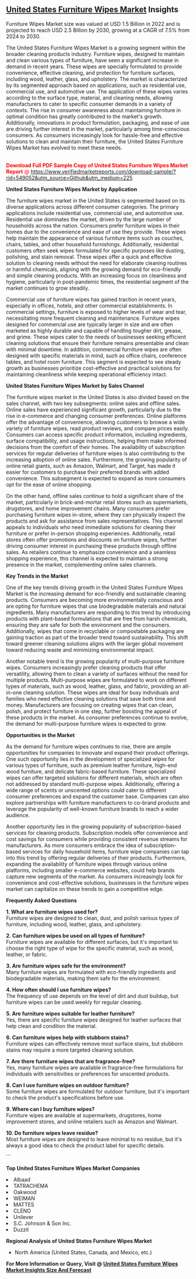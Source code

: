 <h2><a href="https://www.verifiedmarketreports.com/download-sample/?rid=549052&amp;utm_source=Github&amp;utm_medium=225" target="_blank">United States Furniture Wipes Market</a> Insights</h2><p>Furniture Wipes Market size was valued at USD 1.5 Billion in 2022 and is projected to reach USD 2.5 Billion by 2030, growing at a CAGR of 7.5% from 2024 to 2030.</p><p> <p>The United States Furniture Wipes Market is a growing segment within the broader cleaning products industry. Furniture wipes, designed to maintain and clean various types of furniture, have seen a significant increase in demand in recent years. These wipes are specially formulated to provide convenience, effective cleaning, and protection for furniture surfaces, including wood, leather, glass, and upholstery. The market is characterized by its segmented approach based on applications, such as residential use, commercial use, and automotive use. The application of these wipes varies according to the surface type, material, and cleaning needs, allowing manufacturers to cater to specific consumer demands in a variety of contexts. The rise in consumer awareness about maintaining furniture in optimal condition has greatly contributed to the market's growth. Additionally, innovations in product formulation, packaging, and ease of use are driving further interest in the market, particularly among time-conscious consumers. As consumers increasingly look for hassle-free and effective solutions to clean and maintain their furniture, the United States Furniture Wipes Market has evolved to meet these needs.<br><br><p><span class=""><span style="color: #ff0000;"><strong>Download Full PDF Sample Copy of United States Furniture Wipes Market Report</strong> @ </span><a href="https://www.verifiedmarketreports.com/download-sample/?rid=549052&amp;utm_source=Github&amp;utm_medium=225" target="_blank">https://www.verifiedmarketreports.com/download-sample/?rid=549052&amp;utm_source=Github&amp;utm_medium=225</a></span></p></p> <p><strong>United States Furniture Wipes Market by Application</strong></p> <p>The furniture wipes market in the United States is segmented based on its diverse applications across different consumer categories. The primary applications include residential use, commercial use, and automotive use. Residential use dominates the market, driven by the large number of households across the nation. Consumers prefer furniture wipes in their homes due to the convenience and ease of use they provide. These wipes help maintain the appearance of various furniture items such as couches, chairs, tables, and other household furnishings. Additionally, residential customers often seek wipes formulated for specific purposes like dusting, polishing, and stain removal. These wipes offer a quick and effective solution to cleaning needs without the need for elaborate cleaning routines or harmful chemicals, aligning with the growing demand for eco-friendly and simple cleaning products. With an increasing focus on cleanliness and hygiene, particularly in post-pandemic times, the residential segment of the market continues to grow steadily.</p> <p>Commercial use of furniture wipes has gained traction in recent years, especially in offices, hotels, and other commercial establishments. In commercial settings, furniture is exposed to higher levels of wear and tear, necessitating more frequent cleaning and maintenance. Furniture wipes designed for commercial use are typically larger in size and are often marketed as highly durable and capable of handling tougher dirt, grease, and grime. These wipes cater to the needs of businesses seeking efficient cleaning solutions that ensure their furniture remains presentable and clean with minimal downtime. In addition, commercial furniture wipes are often designed with specific materials in mind, such as office chairs, conference tables, and hotel room furniture. This segment is expected to see steady growth as businesses prioritize cost-effective and practical solutions for maintaining cleanliness while keeping operational efficiency intact.</p> <p><strong>United States Furniture Wipes Market by Sales Channel</strong></p> <p>The furniture wipes market in the United States is also divided based on the sales channel, with two key subsegments: online sales and offline sales. Online sales have experienced significant growth, particularly due to the rise in e-commerce and changing consumer preferences. Online platforms offer the advantage of convenience, allowing customers to browse a wide variety of furniture wipes, read product reviews, and compare prices easily. Consumers can access specific product information, including ingredients, surface compatibility, and usage instructions, helping them make informed decisions from the comfort of their homes. The availability of subscription services for regular deliveries of furniture wipes is also contributing to the increasing adoption of online sales. Furthermore, the growing popularity of online retail giants, such as Amazon, Walmart, and Target, has made it easier for customers to purchase their preferred brands with added convenience. This subsegment is expected to expand as more consumers opt for the ease of online shopping.</p> <p>On the other hand, offline sales continue to hold a significant share of the market, particularly in brick-and-mortar retail stores such as supermarkets, drugstores, and home improvement chains. Many consumers prefer purchasing furniture wipes in-store, where they can physically inspect the products and ask for assistance from sales representatives. This channel appeals to individuals who need immediate solutions for cleaning their furniture or prefer in-person shopping experiences. Additionally, retail stores often offer promotions and discounts on furniture wipes, further driving consumer interest in purchasing these products through offline sales. As retailers continue to emphasize convenience and a seamless shopping experience, this channel is expected to maintain a strong presence in the market, complementing online sales channels.</p> <p><strong>Key Trends in the Market</strong></p> <p>One of the key trends driving growth in the United States Furniture Wipes Market is the increasing demand for eco-friendly and sustainable cleaning products. Consumers are becoming more environmentally conscious and are opting for furniture wipes that use biodegradable materials and natural ingredients. Many manufacturers are responding to this trend by introducing products with plant-based formulations that are free from harsh chemicals, ensuring they are safe for both the environment and the consumers. Additionally, wipes that come in recyclable or compostable packaging are gaining traction as part of the broader trend toward sustainability. This shift toward greener cleaning solutions aligns with the larger global movement toward reducing waste and minimizing environmental impact.</p> <p>Another notable trend is the growing popularity of multi-purpose furniture wipes. Consumers increasingly prefer cleaning products that offer versatility, allowing them to clean a variety of surfaces without the need for multiple products. Multi-purpose wipes are formulated to work on different types of materials, such as wood, leather, glass, and fabric, providing an all-in-one cleaning solution. These wipes are ideal for busy individuals and families who need effective cleaning solutions that save both time and money. Manufacturers are focusing on creating wipes that can clean, polish, and protect furniture in one step, further boosting the appeal of these products in the market. As consumer preferences continue to evolve, the demand for multi-purpose furniture wipes is expected to grow.</p> <p><strong>Opportunities in the Market</strong></p> <p>As the demand for furniture wipes continues to rise, there are ample opportunities for companies to innovate and expand their product offerings. One such opportunity lies in the development of specialized wipes for various types of furniture, such as premium leather furniture, high-end wood furniture, and delicate fabric-based furniture. These specialized wipes can offer targeted solutions for different materials, which are often not addressed by standard multi-purpose wipes. Additionally, offering a wide range of scents or unscented options could cater to different consumer preferences and expand the customer base. Companies can also explore partnerships with furniture manufacturers to co-brand products and leverage the popularity of well-known furniture brands to reach a wider audience.</p> <p>Another opportunity lies in the growing popularity of subscription-based services for cleaning products. Subscription models offer convenience and cost savings for consumers while providing consistent revenue streams for manufacturers. As more consumers embrace the idea of subscription-based services for daily household items, furniture wipe companies can tap into this trend by offering regular deliveries of their products. Furthermore, expanding the availability of furniture wipes through various online platforms, including smaller e-commerce websites, could help brands capture new segments of the market. As consumers increasingly look for convenience and cost-effective solutions, businesses in the furniture wipes market can capitalize on these trends to gain a competitive edge.</p> <p><strong>Frequently Asked Questions</strong></p> <p><strong>1. What are furniture wipes used for?</strong><br>Furniture wipes are designed to clean, dust, and polish various types of furniture, including wood, leather, glass, and upholstery.</p> <p><strong>2. Can furniture wipes be used on all types of furniture?</strong><br>Furniture wipes are available for different surfaces, but it's important to choose the right type of wipe for the specific material, such as wood, leather, or fabric.</p> <p><strong>3. Are furniture wipes safe for the environment?</strong><br>Many furniture wipes are formulated with eco-friendly ingredients and biodegradable materials, making them safe for the environment.</p> <p><strong>4. How often should I use furniture wipes?</strong><br>The frequency of use depends on the level of dirt and dust buildup, but furniture wipes can be used weekly for regular cleaning.</p> <p><strong>5. Are furniture wipes suitable for leather furniture?</strong><br>Yes, there are specific furniture wipes designed for leather surfaces that help clean and condition the material.</p> <p><strong>6. Can furniture wipes help with stubborn stains?</strong><br>Furniture wipes can effectively remove most surface stains, but stubborn stains may require a more targeted cleaning solution.</p> <p><strong>7. Are there furniture wipes that are fragrance-free?</strong><br>Yes, many furniture wipes are available in fragrance-free formulations for individuals with sensitivities or preferences for unscented products.</p> <p><strong>8. Can I use furniture wipes on outdoor furniture?</strong><br>Some furniture wipes are formulated for outdoor furniture, but it's important to check the product's specifications before use.</p> <p><strong>9. Where can I buy furniture wipes?</strong><br>Furniture wipes are available at supermarkets, drugstores, home improvement stores, and online retailers such as Amazon and Walmart.</p> <p><strong>10. Do furniture wipes leave residue?</strong><br>Most furniture wipes are designed to leave minimal to no residue, but it's always a good idea to check the product label for specific details.</p> ```</p><p><strong>Top United States Furniture Wipes Market Companies</strong></p><div data-test-id=""><p><li>Albaad</li><li> TATRACHEMA</li><li> Oakwood</li><li> WEIMAN</li><li> MATTES</li><li> CLENO</li><li> Unilever</li><li> S.C. Johnson & Son Inc.</li><li> Duzzit</li></p><div><strong>Regional Analysis of&nbsp;United States Furniture Wipes Market</strong></div><ul><li dir="ltr"><p dir="ltr">North America&nbsp;(United States, Canada, and Mexico, etc.)</p></li></ul><p><strong>For More Information or Query, Visit @&nbsp;</strong><strong><a href="https://www.verifiedmarketreports.com/product/furniture-wipes-market/?utm_source=Github&amp;utm_medium=225" target="_blank">United States Furniture Wipes Market Insights Size And Forecast</a></strong></p></div>

